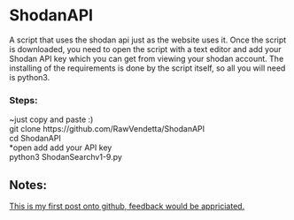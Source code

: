 # ShodanAPI
A script that uses the shodan api just as the website uses it.
Once the script is downloaded, you need to open the script with a text editor and add your Shodan API key which you can get from viewing your shodan account.
The installing of the requirements is done by the script itself, so all you will need is python3.

<h3>Steps:</h3>
~just copy and paste :)<br>
git clone https://github.com/RawVendetta/ShodanAPI<br>
cd ShodanAPI<br>
*open add add your API key<br>
python3 ShodanSearchv1-9.py<br>

<h2>Notes:</h2>
<u>This is my first post onto github, feedback would be appriciated.<u>
